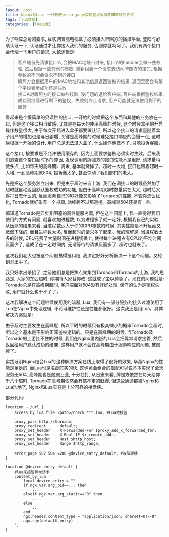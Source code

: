```yaml
---
layout: post
title: Nginx与Lua: 一种利用error_page实现鉴权服务故障转移的尝试 
tags: [lua文章]
categories: [lua文章]
---
```

为了响应总菊的要求, 互联网智能电视盒子必须接入牌照方的播控平台, 登陆时必须认证一下, 认证通过才让你接入我们的服务,
否则你就呵呵了。我们有两个接口会代理一下用户的请求, 大致逻辑是:

> 客户端首先请求接口A, 会把MAC地址带过来, 接口A的handler会做一些校验, 然后根据一些其他的参数, 重新组装一个请求去访问牌照方的接口,
> 根据参数的不同会请求不同的接口  
> 牌照方会根据用户的MAC地址和其他信息返回鉴权的结果, 返回里面会有某个字段表示成功还是失败  
> 接口A对牌照方的接口做些校验, 没问题的返给客户端, 客户端根据鉴权结果, 成功则继续进行剩下的鉴权，失败则终止请求, 用户可能就无法使用剩下的服务

看起来是个很简单的只读性的接口, 一开始的时候把这个东西和其他的业务放在一起, 但是这个接口相当敏感, 尤其是在每天的使用高峰的时候,
这个时候盒子的开启操作数量很大, 由于每次开启进入盒子都要做认证, 所以这个接口的请求量随着盒子用户的增加也是与日剧增,
关键是高峰期的时候难免接口响应的会慢一点, 这时候根据一开始的设计, 用户总是无法进入盒子, 什么操作也做不了, 只能投诉客服。

这个接口, 按要求是不允许使用缓存的, 因为上面要求鉴权必须实时生效。后来我们追查这个接口超时多的原因, 发现调用的牌照方的接口性能不是很好,
请求量稍微多点, 比如每天的高峰期、周末, 基本就瘫掉了。超时一大堆, 接口也跟着超时一大堆, 一到高峰期就504, 投诉量太多,
甚至惊动了我们部门的老大。

先是把这个服务独立出来, 但是由于超时来自上游, 我们在调接口的时候虽然加了超时就自动返回默认鉴权成功的功能, 但由于高峰期超时数量实在太大,
超时后又得打日志什么的, 反而服务自己的IO好像又影响了Tornado的性能, 不管你怎么优化, Tornado就好象有一个瓶颈,
始终跨不过那道槛。高峰期504还是有一些。

都知道Tornado是异步非阻塞的高性能服务器, 但在这个问题上, 我一直觉得我们使用的方式有问题, 就喜欢加进程数, 以为进程多了就一定好,
根据我自己的实验, 从压测的结果来看, 当进程数远大于你的CPU核数的时候, 其实性能是不升反而又微弱下降的, 而且进程数太多,
反而超时的请求多了起来。我的理解是, 当进程数太多的时候, CPU花费了大量时间在进程切换上, 使得每个进程占有CPU的平均时间反而少了,
造成了在一定时间内, 无谓等待的请求反而多了, 超时也就来了。

这次我们老大也被这个问题搞得挺纠结, 我决定好好分析解决一下这个问题。又轮到哥出手了。

我只好拿出杀招了, 之前他们总是把焦点聚集到Tornado和Tornado的上游, 我的思路是, 人家的东西超时, 你期待人家替你改,
这就成了坐以待毙了。现在的问题就是: Tornado总是在高峰期超时, 客户端面对504没有好好处理, 保守的认为是鉴权失败, 用户就什么也干不了了。

这次我解决这个问题继续使用我的暗器, Lua, 我们有一部分服务的接入过滤使用了Lua在Nginx中处理逻辑,
不论可维护性还是性能都很好。这次我还是用Lua。具体解决方案就是:

由于超时主要发生在高峰期, 所以平时的时候只有极其微小的概率Tornado会超时, 所以这个基本是不影响正常鉴权逻辑的。只是在高峰期的时候,
当Tornado及Tornado的上游扛不住的时候, 我们在Nginx里内嵌的Lua会把异常请求接管, 然后返回给用户默认成功的结果,
这样用户就不会在高峰期由于服务响应的问题, 被踢掉了。

实践证明Nginx结合Lua的这种解决方案在线上取得了很好的效果, 毕竟Nginx的性能是足足的, 而Lua也是名副其实的快,
这俩黄金组合的搭配可以说基本实现了全天服务无504, 高峰期也是兢兢业业, 十分扛打, 从日志来看, 牌照方依然在每天给你千八个超时,
Tornado在高峰期依然会有搞不定的赶脚, 但这些通通都被Nginx和Lua洗地了, Nginx和Lua实在是十分可靠的接盘侠。

部分代码:

    
    
    location ~ /url {
        access_by_lua_file <path>/check_***.lua; #Lua做校验
    
        proxy_pass http://tornado;
        proxy_redirect      default;
        proxy_set_header    X-Forwarded-For $proxy_add_x_forwarded_for;
        proxy_set_header    X-Real-IP $x_remote_addr;
        proxy_set_header    Host $http_host;
        proxy_set_header    Range $http_range;
    
        error_page 502 504 =200 @device_entry_default; #故障转移
    } 
    
    location @device_entry_default {
        #lua来接管异常请求
        content_by_lua '  
            local device_entry = ""
            if ngx.var.arg_pid==... then
                ...
            elseif ngx.var.arg_static=="0" then
                ...
            else
                ...
            end
            ngx.header.content_type = "application/json; charset=UTF-8"
            ngx.say(default_entry)
        ';
    }